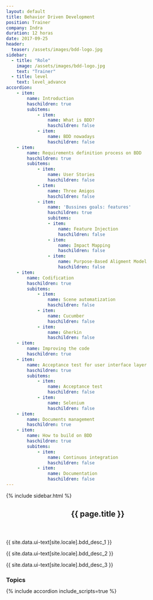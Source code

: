 ```yaml
---
layout: default
title: Behavior Driven Development
position: Trainer
company: Indra
duration: 12 horas
date: 2017-09-25
header:
  teaser: /assets/images/bdd-logo.jpg
sidebar:
  - title: "Role"
    image: /assets/images/bdd-logo.jpg
    text: "Trainer"
  - title: level
    text: level_advance
accordion:  
    - item:
        name: Introduction
        haschildren: true
        subitems:
            - item:
                name: What is BDD?
                haschildren: false
            - item:
                name: BDD nowadays
                haschildren: false
    - item:
        name: Requirements definition process on BDD
        haschildren: true
        subitems:
            - item:
                name: User Stories
                haschildren: false
            - item:
                name: Three Amigos
                haschildren: false
            - item:
                name: 'Bussines goals: features'
                haschildren: true
                subitems:
                - item:
                    name: Feature Injection
                    haschildren: false
                - item:
                    name: Impact Mapping
                    haschildren: false
                - item:
                    name: Purpose-Based Aligment Model
                    haschildren: false
    - item:
        name: Codification
        haschildren: true
        subitems:
            - item:
                name: Scene automatization
                haschildren: false
            - item:
                name: Cucumber
                haschildren: false
            - item:
                name: Gherkin
                haschildren: false
    - item:
        name: Improving the code
        haschildren: true
    - item:
        name: Acceptance test for user interface layer
        haschildren: true
        subitems:
            - item:
                name: Acceptance test
                haschildren: false
            - item:
                name: Selenium
                haschildren: false
    - item:
        name: Documents management
        haschildren: true
    - item:
        name: How to build on BDD
        haschildren: true
        subitems:
            - item:
                name: Continuos integration
                haschildren: false
            - item:
                name: Documentation
                haschildren: false
---
```


<div id="main" role="main">
    {% include sidebar.html %}
    <article class="page" itemscope itemtype="https://schema.org/CreativeWork">
      <meta itemprop="headline" content="{{ page.title }}"/>
      <meta itemprop="description" content="{{ page.header.description }}"/>
      <div class="page__inner-wrap">
        <header>
          <h1 id="page-title" class="page__title" itemprop="headline">{{ page.title }}</h1>
        </header>
        <section class="page__content" itemprop="text">
            <p>{{ site.data.ui-text[site.locale].bdd_desc_1 }}</p>
            <p>{{ site.data.ui-text[site.locale].bdd_desc_2 }}</p>
            <p>{{ site.data.ui-text[site.locale].bdd_desc_3 }}</p>
          <h3 id="page-title" class="page__title" itemprop="headline" style="margin-bottom: 0.7em;">Topics</h3>     
          {% include accordion include_scripts=true %}
        </section>
      </div>
    </article>
</div>